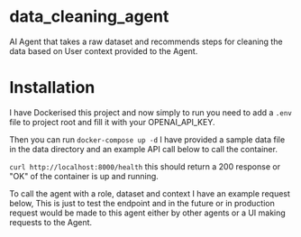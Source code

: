 # data_cleaning_agent

AI Agent that takes a raw dataset and recommends steps for cleaning the data based on User context provided to the Agent.

# Installation

I have Dockerised this project and now simply to run you need to add a `.env` file to project root and fill it with your OPENAI_API_KEY.

Then you can run `docker-compose up -d` I have provided a sample data file in the data directory and an example API call below to call the container.

`curl http://localhost:8000/health` this should return a 200 response or "OK" of the container is up and running.

To call the agent with a role, dataset and context I have an example request below, This is just to test the endpoint and in the future or in production request would be made to this agent either by other agents or a UI making requests to the Agent.
